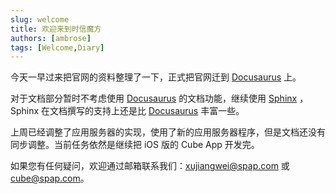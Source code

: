 ```yaml
---
slug: welcome
title: 欢迎来到时信魔方
authors: [ambrose]
tags: [Welcome,Diary]
---
```


今天一早过来把官网的资料整理了一下，正式把官网迁到 [Docusaurus](https://docusaurus.io/) 上。

对于文档部分暂时不考虑使用 [Docusaurus](https://docusaurus.io/) 的文档功能，继续使用 [Sphinx](https://www.sphinx-doc.org) ，Sphinx 在文档撰写的支持上还是比 [Docusaurus](https://docusaurus.io/) 丰富一些。

上周已经调整了应用服务器的实现，使用了新的应用服务器程序，但是文档还没有同步调整。当前任务依然是继续把 iOS 版的 Cube App 开发完。

如果您有任何疑问，欢迎通过邮箱联系我们：[xujiangwei@spap.com](mailto:xujiangwei@spap.com) 或 [cube@spap.com](mailto:cube@spap.com)。
